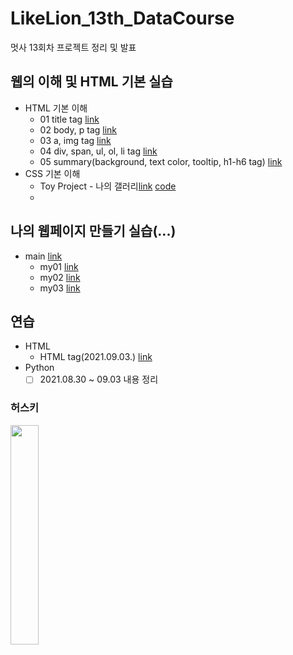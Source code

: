 # LikeLion_13th_DataCourse
멋사 13회차 프로젝트 정리 및 발표

## 웹의 이해 및 HTML 기본 실습
  + HTML 기본 이해
    - 01 title tag [link](https://github.com/kbjung/LikeLion_13th_DataCourse/blob/main/web_html/01_html_title.html)
    - 02 body, p tag [link](https://github.com/kbjung/LikeLion_13th_DataCourse/blob/main/web_html/02_html_body.html)
    - 03 a, img tag [link](https://github.com/kbjung/LikeLion_13th_DataCourse/blob/main/web_html/03_html_link_img.html)
    - 04 div, span, ul, ol, li tag [link](https://github.com/kbjung/LikeLion_13th_DataCourse/blob/main/web_html/04_html_div_span.html)
    - 05 summary(background, text color, tooltip, h1-h6 tag) [link](https://github.com/kbjung/LikeLion_13th_DataCourse/blob/main/web_html/05_html_summary.html)
  + CSS 기본 이해
    - Toy Project - 나의 갤러리[link](https://kbjung.github.io/LikeLion_13th_DataCourse/blob/main/02_css_gallery/15_my_gallery.html) [code](https://github.com/kbjung/LikeLion_13th_DataCourse/blob/main/02_css_gallery/15_my_gallery.html)
    - 
## 나의 웹페이지 만들기 실습(...)
 + main [link](https://github.com/kbjung/LikeLion_13th_DataCourse/blob/main/web_html/%EA%B9%80%EB%B2%94%EC%A4%91_homepage/main.html)
    - my01 [link](https://github.com/kbjung/LikeLion_13th_DataCourse/blob/main/web_html/%EA%B9%80%EB%B2%94%EC%A4%91_homepage/my01.html)
    - my02 [link](https://github.com/kbjung/LikeLion_13th_DataCourse/blob/main/web_html/%EA%B9%80%EB%B2%94%EC%A4%91_homepage/my02.html)
    - my03 [link](https://github.com/kbjung/LikeLion_13th_DataCourse/blob/main/web_html/%EA%B9%80%EB%B2%94%EC%A4%91_homepage/my03.html)
## 연습
 + HTML
    - HTML tag(2021.09.03.) [link](https://github.com/kbjung/LikeLion_13th_DataCourse/blob/main/test/2021.09.03-test/tag_sort.html)
 + Python
    - [ ] 2021.08.30 ~ 09.03 내용 정리

### 허스키
<img src="https://user-images.githubusercontent.com/88702587/131994715-331c879d-b64d-45cc-93bc-eae5da4b6def.jpg" width=30%>
